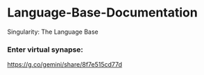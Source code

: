 # Language-Base-Documentation
Singularity: The Language Base

### Enter virtual synapse:
https://g.co/gemini/share/8f7e515cd77d

